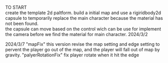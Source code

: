 TO START  
create the template 2d paltform. build a initial map and use a rigiridbody2d capsule to temporarily replace the main character because the material has not been found.  
the capsule can move based on the control wich can be use for implement the camera before we find the material for main character. 2024/3/2

2024/3/7
"mapFix" this version revise the map setting and edge setting to pervent the player go out of the map, and the player will fall out of map by gravity.
"palyerRotationFix" fix player rotate when it hit the edge